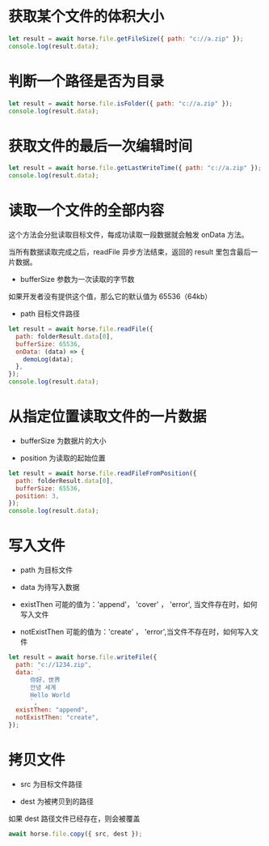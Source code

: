 # 获取某个文件的体积大小

```javascript
let result = await horse.file.getFileSize({ path: "c://a.zip" });
console.log(result.data);
```

# 判断一个路径是否为目录

```javascript
let result = await horse.file.isFolder({ path: "c://a.zip" });
console.log(result.data);
```

# 获取文件的最后一次编辑时间

```javascript
let result = await horse.file.getLastWriteTime({ path: "c://a.zip" });
console.log(result.data);
```

# 读取一个文件的全部内容

这个方法会分批读取目标文件，每成功读取一段数据就会触发 onData 方法。

当所有数据读取完成之后，readFile 异步方法结束，返回的 result 里包含最后一片数据。

- bufferSize 参数为一次读取的字节数

如果开发者没有提供这个值，那么它的默认值为 65536（64kb）

- path 目标文件路径

```javascript
let result = await horse.file.readFile({
  path: folderResult.data[0],
  bufferSize: 65536,
  onData: (data) => {
    demoLog(data);
  },
});
console.log(result.data);
```

# 从指定位置读取文件的一片数据

- bufferSize 为数据片的大小

- position 为读取的起始位置

```javascript
let result = await horse.file.readFileFromPosition({
  path: folderResult.data[0],
  bufferSize: 65536,
  position: 3,
});
console.log(result.data);
```

# 写入文件

- path 为目标文件

- data 为待写入数据

- existThen 可能的值为：'append'， 'cover' ， 'error', 当文件存在时，如何写入文件

- notExistThen 可能的值为：'create' ， 'error',当文件不存在时，如何写入文件

```javascript
let result = await horse.file.writeFile({
  path: "c://1234.zip",
  data: `
      你好，世界
      안녕 세계
      Hello World
      `,
  existThen: "append",
  notExistThen: "create",
});
```

# 拷贝文件

- src 为目标文件路径

- dest 为被拷贝到的路径

如果 dest 路径文件已经存在，则会被覆盖

```javascript
await horse.file.copy({ src, dest });
```
